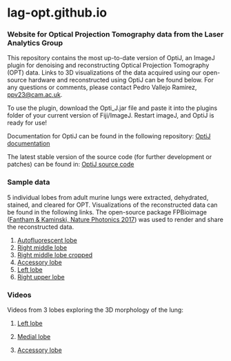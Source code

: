 # lag-opt.github.io

### Website for Optical Projection Tomography data from the Laser Analytics Group

This repository contains the most up-to-date version of OptiJ, an ImageJ plugin for denoising and reconstructing Optical Projection Tomography (OPT) data. Links to 3D visualizations of the data acquired using our open-source hardware and reconstructed using OptiJ can be found below. For any questions or comments, please contact Pedro Vallejo Ramirez, ppv23@cam.ac.uk.

To use the plugin, download the Opti_J.jar file and paste it into the plugins folder of your current version of Fiji/ImageJ. Restart imageJ, and OptiJ is ready for use!

Documentation for OptiJ can be found in the following repository: [OptiJ documentation](https://github.com/Josephzammit90/ImageJ-Recon-Plugin-Java)

The latest stable version of the source code (for further development or patches) can be found in: [OptiJ source code](https://github.com/Josephzammit90/2D_Reconstruction_patched)

### Sample data
5 individual lobes from adult murine lungs were extracted, dehydrated, stained, and cleared for OPT. Visualizations of the reconstructed data can be found in the following links. The open-source package FPBioimage ([Fantham & Kaminski, Nature Photonics 2017](https://www.nature.com/articles/nphoton.2016.273)) was used to render and share the reconstructed data.

1. [Autofluorescent lobe](https://lag-opt.github.io/lungs/autofluorescent-250/)
2. [Right middle lobe](https://lag-opt.github.io/lungs/right-middle-250/)
2. [Right middle lobe cropped](https://lag-opt.github.io/lungs/right-middle-cropped/)
3. [Accessory lobe](https://lag-opt.github.io/lungs/accesory-250/)
4. [Left lobe](https://lag-opt.github.io/lungs/large-left-250/)
5. [Right upper lobe](https://lag-opt.github.io/lungs/right-upper-250/)

### Videos
Videos from 3 lobes exploring the 3D morphology of the lung: 


1. [Left lobe](https://youtu.be/BIICAE47ia0)

2. [Medial lobe](https://youtu.be/rDL8ECd94Pc)

3. [Accessory lobe](https://youtu.be/OLcNRcAR1dI)
